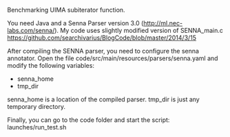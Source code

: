 Benchmarking UIMA subiterator function.

You need Java and a Senna Parser version 3.0 (http://ml.nec-labs.com/senna/).
My code uses slightly modified version of SENNA_main.c https://github.com/searchivarius/BlogCode/blob/master/2014/3/15  


After compiling  the SENNA parser, you need to configure the senna annotator.
Open the file code/src/main/resources/parsers/senna.yaml and modify the following variables:

* senna_home
* tmp_dir

senna_home is a location of the compiled parser. tmp_dir is just any temporary directory.

Finally, you can go to the code folder and start the script: launches/run_test.sh
